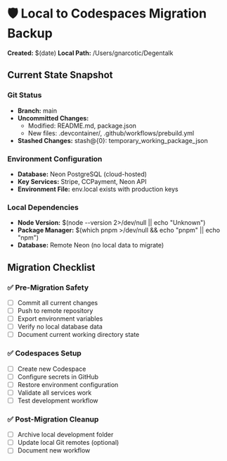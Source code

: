 # 🛡️ Local to Codespaces Migration Backup

**Created:** $(date)
**Local Path:** /Users/gnarcotic/Degentalk

## Current State Snapshot

### Git Status

- **Branch:** main
- **Uncommitted Changes:**
  - Modified: README.md, package.json
  - New files: .devcontainer/, .github/workflows/prebuild.yml
- **Stashed Changes:** stash@{0}: temporary_working_package_json

### Environment Configuration

- **Database:** Neon PostgreSQL (cloud-hosted)
- **Key Services:** Stripe, CCPayment, Neon API
- **Environment File:** env.local exists with production keys

### Local Dependencies

- **Node Version:** $(node --version 2>/dev/null || echo "Unknown")
- **Package Manager:** $(which pnpm >/dev/null && echo "pnpm" || echo "npm")
- **Database:** Remote Neon (no local data to migrate)

## Migration Checklist

### ✅ Pre-Migration Safety

- [ ] Commit all current changes
- [ ] Push to remote repository
- [ ] Export environment variables
- [ ] Verify no local database data
- [ ] Document current working directory state

### ✅ Codespaces Setup

- [ ] Create new Codespace
- [ ] Configure secrets in GitHub
- [ ] Restore environment configuration
- [ ] Validate all services work
- [ ] Test development workflow

### ✅ Post-Migration Cleanup

- [ ] Archive local development folder
- [ ] Update local Git remotes (optional)
- [ ] Document new workflow
